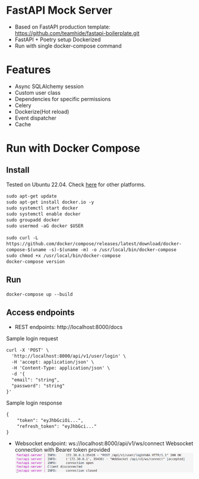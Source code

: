 # FastAPI Mock Server
- Based on FastAPI production template: https://github.com/teamhide/fastapi-boilerplate.git
- FastAPI + Poetry setup Dockerized
- Run with single docker-compose command

# Features
- Async SQLAlchemy session
- Custom user class
- Dependencies for specific permissions
- Celery
- Dockerize(Hot reload)
- Event dispatcher
- Cache

# Run with Docker Compose

## Install
Tested on Ubuntu 22.04. Check [here](https://docs.docker.com/engine/install/) for other platforms.
```shell
sudo apt-get update
sudo apt-get install docker.io -y
sudo systemctl start docker
sudo systemctl enable docker
sudo groupadd docker
sudo usermod -aG docker $USER

sudo curl -L https://github.com/docker/compose/releases/latest/download/docker-compose-$(uname -s)-$(uname -m) -o /usr/local/bin/docker-compose
sudo chmod +x /usr/local/bin/docker-compose
docker-compose version
```

## Run 
```shell
docker-compose up --build
```

## Access endpoints
- REST endpoints: http://localhost:8000/docs

Sample login request
```shell
curl -X 'POST' \
  'http://localhost:8000/api/v1/user/login' \
  -H 'accept: application/json' \
  -H 'Content-Type: application/json' \
  -d '{
  "email": "string",
  "password": "string"
}'
```

Sample login response
```shell
{
    "token": "eyJhbGciOi...",
    "refresh_token": "eyJhbGci..."
}
```

- Websocket endpoint: ws://localhost:8000/api/v1/ws/connect
Websocket connection with Bearer token provided
![Test screenshot](assets/screenshot.png)